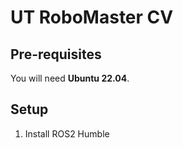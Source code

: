 # UT RoboMaster CV

## Pre-requisites
You will need **Ubuntu 22.04**. 

## Setup
1. Install ROS2 Humble
